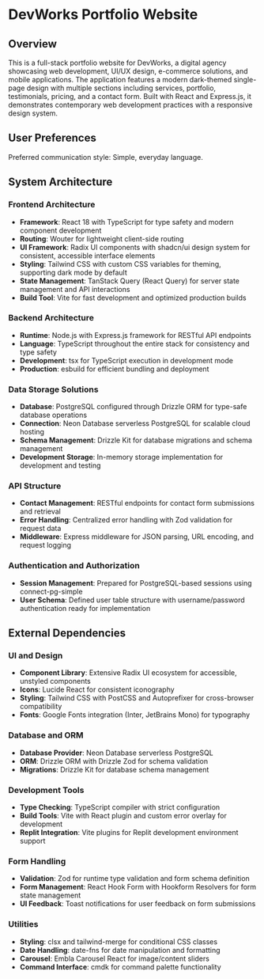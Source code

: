 # DevWorks Portfolio Website

## Overview

This is a full-stack portfolio website for DevWorks, a digital agency showcasing web development, UI/UX design, e-commerce solutions, and mobile applications. The application features a modern dark-themed single-page design with multiple sections including services, portfolio, testimonials, pricing, and a contact form. Built with React and Express.js, it demonstrates contemporary web development practices with a responsive design system.

## User Preferences

Preferred communication style: Simple, everyday language.

## System Architecture

### Frontend Architecture
- **Framework**: React 18 with TypeScript for type safety and modern component development
- **Routing**: Wouter for lightweight client-side routing
- **UI Framework**: Radix UI components with shadcn/ui design system for consistent, accessible interface elements
- **Styling**: Tailwind CSS with custom CSS variables for theming, supporting dark mode by default
- **State Management**: TanStack Query (React Query) for server state management and API interactions
- **Build Tool**: Vite for fast development and optimized production builds

### Backend Architecture
- **Runtime**: Node.js with Express.js framework for RESTful API endpoints
- **Language**: TypeScript throughout the entire stack for consistency and type safety
- **Development**: tsx for TypeScript execution in development mode
- **Production**: esbuild for efficient bundling and deployment

### Data Storage Solutions
- **Database**: PostgreSQL configured through Drizzle ORM for type-safe database operations
- **Connection**: Neon Database serverless PostgreSQL for scalable cloud hosting
- **Schema Management**: Drizzle Kit for database migrations and schema management
- **Development Storage**: In-memory storage implementation for development and testing

### API Structure
- **Contact Management**: RESTful endpoints for contact form submissions and retrieval
- **Error Handling**: Centralized error handling with Zod validation for request data
- **Middleware**: Express middleware for JSON parsing, URL encoding, and request logging

### Authentication and Authorization
- **Session Management**: Prepared for PostgreSQL-based sessions using connect-pg-simple
- **User Schema**: Defined user table structure with username/password authentication ready for implementation

## External Dependencies

### UI and Design
- **Component Library**: Extensive Radix UI ecosystem for accessible, unstyled components
- **Icons**: Lucide React for consistent iconography
- **Styling**: Tailwind CSS with PostCSS and Autoprefixer for cross-browser compatibility
- **Fonts**: Google Fonts integration (Inter, JetBrains Mono) for typography

### Database and ORM
- **Database Provider**: Neon Database serverless PostgreSQL
- **ORM**: Drizzle ORM with Drizzle Zod for schema validation
- **Migrations**: Drizzle Kit for database schema management

### Development Tools
- **Type Checking**: TypeScript compiler with strict configuration
- **Build Tools**: Vite with React plugin and custom error overlay for development
- **Replit Integration**: Vite plugins for Replit development environment support

### Form Handling
- **Validation**: Zod for runtime type validation and form schema definition
- **Form Management**: React Hook Form with Hookform Resolvers for form state management
- **UI Feedback**: Toast notifications for user feedback on form submissions

### Utilities
- **Styling**: clsx and tailwind-merge for conditional CSS classes
- **Date Handling**: date-fns for date manipulation and formatting
- **Carousel**: Embla Carousel React for image/content sliders
- **Command Interface**: cmdk for command palette functionality